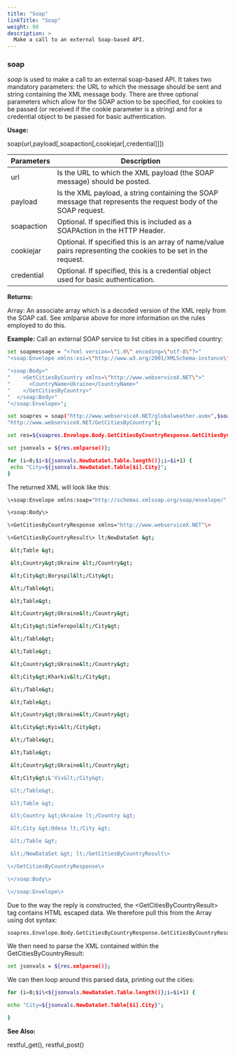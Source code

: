 ```yaml
---
title: "Soap"
linkTitle: "Soap"
weight: 98
description: >
  Make a call to an external Soap-based API.
---
```



### soap

_soap_ is used to make a call to an external soap-based API. It takes two mandatory parameters: the URL to which the message should be sent and string containing the XML message body. There are three optional parameters which allow for the SOAP action to be specified, for cookies to be passed (or received if the cookie parameter is a string) and for a credential object to be passed for basic authentication.

**Usage:**

soap(url,payload[,soapaction[,cookiejar[,credential]]])

| Parameters| Description|
| --- | --- |
|url | Is the URL to which the XML payload (the SOAP message) should be posted.|
|payload| Is the XML payload, a string containing the SOAP message that represents the request body of the SOAP request.|
|soapaction| Optional. If specified this is included as a SOAPAction in the HTTP Header.|
|cookiejar | Optional. If specified this is an array of name/value pairs representing the cookies to be set in the request.|
|credential| Optional. If specified, this is a credential object used for basic authentication.|

**Returns:**

Array: An associate array which is a decoded version of the XML reply from the SOAP call. See xmlparse above for more information on the rules employed to do this.

**Example:**
Call an external SOAP service to list cities in a specified country:

```bash
set soapmessage = "<?xml version=\"1.0\" encoding=\"utf-8\"?>"
"<soap:Envelope xmlns:xsi=\"http://www.w3.org/2001/XMLSchema-instance\" xmlns:xsd=\"http://www.w3.org/2001/XMLSchema\" xmlns:soap=\"http://schemas.xmlsoap.org/soap/envelope/\">"

"<soap:Body>"
"    <GetCitiesByCountry xmlns=\"http://www.webserviceX.NET\">"
"      <CountryName>Ukraine</CountryName>"
"    </GetCitiesByCountry>"
"  </soap:Body>"
"</soap:Envelope>";

set soapres = soap("http://www.webserviceX.NET/globalweather.asmx",$soapmessage,
"http://www.webserviceX.NET/GetCitiesByCountry");

set res=${soapres.Envelope.Body.GetCitiesByCountryResponse.GetCitiesByCountryResult};

set jsonvals = ${res.xmlparse()};

for (i=0;$i<${jsonvals.NewDataSet.Table.length()};i=$i+1) {
 echo "City=${jsonvals.NewDataSet.Table[$i].City}";
}
```

The returned XML will look like this:

```bash
\<soap:Envelope xmlns:soap="http://schemas.xmlsoap.org/soap/envelope/" xmlns:xsi="http://www.w3.org/2001/XMLSchema-instance" xmlns:xsd="http://www.w3.org/2001/XMLSchema"\>

\<soap:Body\>

\<GetCitiesByCountryResponse xmlns="http://www.webserviceX.NET"\>

\<GetCitiesByCountryResult\> lt;NewDataSet &gt;

 &lt;Table &gt;

 &lt;Country&gt;Ukraine &lt;/Country&gt;

 &lt;City&gt;Boryspil&lt;/City&gt;

 &lt;/Table&gt;

 &lt;Table&gt;

 &lt;Country&gt;Ukraine&lt;/Country&gt;

 &lt;City&gt;Simferopol&lt;/City&gt;

 &lt;/Table&gt;

 &lt;Table&gt;

 &lt;Country&gt;Ukraine&lt;/Country&gt;

 &lt;City&gt;Kharkiv&lt;/City&gt;

 &lt;/Table&gt;

 &lt;Table&gt;

 &lt;Country&gt;Ukraine&lt;/Country&gt;

 &lt;City&gt;Kyiv&lt;/City&gt;

 &lt;/Table&gt;

 &lt;Table&gt;

 &lt;Country&gt;Ukraine&lt;/Country&gt;

 &lt;City&gt;L'Viv&lt;/City&gt;

 &lt;/Table&gt;

 &lt;Table &gt;

 &lt;Country &gt;Ukraine lt;/Country &gt;

 &lt;City &gt;Odesa lt;/City &gt;

 &lt;/Table &gt;

 &lt;/NewDataSet &gt; lt;/GetCitiesByCountryResult\>

\</GetCitiesByCountryResponse\>

\</soap:Body\>

\</soap:Envelope\>
```

Due to the way the reply is constructed, the \<GetCitiesByCountryResult\> tag contains HTML escaped data. We therefore pull this from the Array using dot syntax:

```bash
soapres.Envelope.Body.GetCitiesByCountryResponse.GetCitiesByCountryResult
```

We then need to parse the XML contained within the GetCitiesByCountryResult:

```bash
set jsonvals = ${res.xmlparse()};
```

We can then loop around this parsed data, printing out the cities:

```bash
for (i=0;$i\<${jsonvals.NewDataSet.Table.length()};i=$i+1) {

echo "City=${jsonvals.NewDataSet.Table[$i].City}";

}
```

**See Also:**

restful\_get(), restful\_post()
